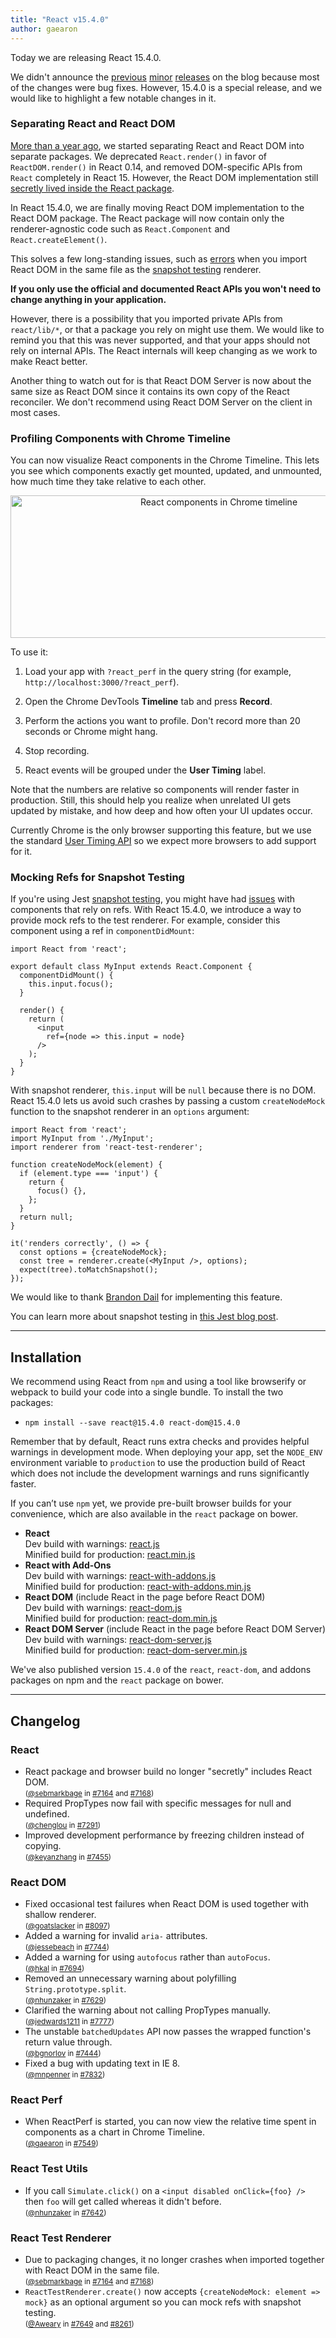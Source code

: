 ```yaml
---
title: "React v15.4.0"
author: gaearon
---
```


Today we are releasing React 15.4.0.

We didn't announce the [previous](https://github.com/facebook/react/blob/master/CHANGELOG.md#1510-may-20-2016) [minor](https://github.com/facebook/react/blob/master/CHANGELOG.md#1520-july-1-2016) [releases](https://github.com/facebook/react/blob/master/CHANGELOG.md#1530-july-29-2016) on the blog because most of the changes were bug fixes. However, 15.4.0 is a special release, and we would like to highlight a few notable changes in it.

### Separating React and React DOM

[More than a year ago](/react/blog/2015/09/10/react-v0.14-rc1.html#two-packages-react-and-react-dom), we started separating React and React DOM into separate packages. We deprecated `React.render()` in favor of `ReactDOM.render()` in React 0.14, and removed DOM-specific APIs from `React` completely in React 15. However, the React DOM implementation still [secretly lived inside the React package](https://www.reddit.com/r/javascript/comments/3m6wyu/found_this_line_in_the_react_codebase_made_me/cvcyo4a/).

In React 15.4.0, we are finally moving React DOM implementation to the React DOM package. The React package will now contain only the renderer-agnostic code such as `React.Component` and `React.createElement()`.

This solves a few long-standing issues, such as [errors](https://github.com/facebook/react/issues/7386) when you import React DOM in the same file as the [snapshot testing](https://facebook.github.io/jest/blog/2016/07/27/jest-14.html) renderer.

**If you only use the official and documented React APIs you won't need to change anything in your application.**

However, there is a possibility that you imported private APIs from `react/lib/*`, or that a package you rely on might use them. We would like to remind you that this was never supported, and that your apps should not rely on internal APIs. The React internals will keep changing as we work to make React better.

Another thing to watch out for is that React DOM Server is now about the same size as React DOM since it contains its own copy of the React reconciler. We don't recommend using React DOM Server on the client in most cases.

### Profiling Components with Chrome Timeline

You can now visualize React components in the Chrome Timeline. This lets you see which components exactly get mounted, updated, and unmounted, how much time they take relative to each other.

<center><img src="/react/img/blog/react-perf-chrome-timeline.png" width="651" height="228" alt="React components in Chrome timeline" /></center>

To use it:

1. Load your app with `?react_perf` in the query string (for example, `http://localhost:3000/?react_perf`).

2. Open the Chrome DevTools **Timeline** tab and press **Record**.

3. Perform the actions you want to profile. Don't record more than 20 seconds or Chrome might hang.

4. Stop recording.

5. React events will be grouped under the **User Timing** label.

Note that the numbers are relative so components will render faster in production. Still, this should help you realize when unrelated UI gets updated by mistake, and how deep and how often your UI updates occur.

Currently Chrome is the only browser supporting this feature, but we use the standard [User Timing API](https://developer.mozilla.org/en-US/docs/Web/API/User_Timing_API) so we expect more browsers to add support for it.

### Mocking Refs for Snapshot Testing

If you're using Jest [snapshot testing](https://facebook.github.io/jest/blog/2016/07/27/jest-14.html), you might have had [issues](https://github.com/facebook/react/issues/7371) with components that rely on refs. With React 15.4.0, we introduce a way to provide mock refs to the test renderer. For example, consider this component using a ref in `componentDidMount`:

```js{5,11}
import React from 'react';

export default class MyInput extends React.Component {
  componentDidMount() {
    this.input.focus();
  }

  render() {
    return (
      <input
        ref={node => this.input = node}
      />
    );
  }
}
```

With snapshot renderer, `this.input` will be `null` because there is no DOM. React 15.4.0 lets us avoid such crashes by passing a custom `createNodeMock` function to the snapshot renderer in an `options` argument:

```js{5-12,16}
import React from 'react';
import MyInput from './MyInput';
import renderer from 'react-test-renderer';

function createNodeMock(element) {
  if (element.type === 'input') {
    return {
      focus() {},
    };
  }
  return null;
}

it('renders correctly', () => {
  const options = {createNodeMock};
  const tree = renderer.create(<MyInput />, options);
  expect(tree).toMatchSnapshot();
});
```

We would like to thank [Brandon Dail](https://github.com/Aweary) for implementing this feature.

You can learn more about snapshot testing in [this Jest blog post](https://facebook.github.io/jest/blog/2016/07/27/jest-14.html).

---

## Installation

We recommend using React from `npm` and using a tool like browserify or webpack to build your code into a single bundle. To install the two packages:

* `npm install --save react@15.4.0 react-dom@15.4.0`

Remember that by default, React runs extra checks and provides helpful warnings in development mode. When deploying your app, set the `NODE_ENV` environment variable to `production` to use the production build of React which does not include the development warnings and runs significantly faster.

If you can’t use `npm` yet, we provide pre-built browser builds for your convenience, which are also available in the `react` package on bower.

* **React**  
  Dev build with warnings: [react.js](https://unpkg.com/react@15.4.0/dist/react.js)  
  Minified build for production: [react.min.js](https://unpkg.com/react@15.4.0/dist/react.min.js)  
* **React with Add-Ons**  
  Dev build with warnings: [react-with-addons.js](https://unpkg.com/react@15.4.0/dist/react-with-addons.js)  
  Minified build for production: [react-with-addons.min.js](https://unpkg.com/react@15.4.0/dist/react-with-addons.min.js)  
* **React DOM** (include React in the page before React DOM)  
  Dev build with warnings: [react-dom.js](https://unpkg.com/react-dom@15.4.0/dist/react-dom.js)  
  Minified build for production: [react-dom.min.js](https://unpkg.com/react-dom@15.4.0/dist/react-dom.min.js)  
* **React DOM Server** (include React in the page before React DOM Server)  
  Dev build with warnings: [react-dom-server.js](https://unpkg.com/react-dom@15.4.0/dist/react-dom-server.js)  
  Minified build for production: [react-dom-server.min.js](https://unpkg.com/react-dom@15.4.0/dist/react-dom-server.min.js)

We've also published version `15.4.0` of the `react`, `react-dom`, and addons packages on npm and the `react` package on bower.

- - -

## Changelog

### React
* React package and browser build no longer "secretly" includes React DOM.  
  <small>([@sebmarkbage](https://github.com/sebmarkbage) in [#7164](https://github.com/facebook/react/pull/7164) and [#7168](https://github.com/facebook/react/pull/7168))</small>
* Required PropTypes now fail with specific messages for null and undefined.  
  <small>([@chenglou](https://github.com/chenglou) in [#7291](https://github.com/facebook/react/pull/7291))</small>
* Improved development performance by freezing children instead of copying.  
  <small>([@keyanzhang](https://github.com/keyanzhang) in [#7455](https://github.com/facebook/react/pull/7455))</small>

### React DOM
* Fixed occasional test failures when React DOM is used together with shallow renderer.  
  <small>([@goatslacker](https://github.com/goatslacker) in [#8097](https://github.com/facebook/react/pull/8097))</small>
* Added a warning for invalid `aria-` attributes.  
  <small>([@jessebeach](https://github.com/jessebeach) in [#7744](https://github.com/facebook/react/pull/7744))</small>
* Added a warning for using `autofocus` rather than `autoFocus`.  
  <small>([@hkal](https://github.com/hkal) in [#7694](https://github.com/facebook/react/pull/7694))</small>
* Removed an unnecessary warning about polyfilling `String.prototype.split`.  
  <small>([@nhunzaker](https://github.com/nhunzaker) in [#7629](https://github.com/facebook/react/pull/7629))</small>
* Clarified the warning about not calling PropTypes manually.  
  <small>([@jedwards1211](https://github.com/jedwards1211) in [#7777](https://github.com/facebook/react/pull/7777))</small>
* The unstable `batchedUpdates` API now passes the wrapped function's return value through.  
  <small>([@bgnorlov](https://github.com/bgnorlov) in [#7444](https://github.com/facebook/react/pull/7444))</small>
* Fixed a bug with updating text in IE 8.  
  <small>([@mnpenner](https://github.com/mnpenner) in [#7832](https://github.com/facebook/react/pull/7832))</small>

### React Perf
* When ReactPerf is started, you can now view the relative time spent in components as a chart in Chrome Timeline.  
  <small>([@gaearon](https://github.com/gaearon) in [#7549](https://github.com/facebook/react/pull/7549))</small>

### React Test Utils
* If you call `Simulate.click()` on a `<input disabled onClick={foo} />` then `foo` will get called whereas it didn't before.  
  <small>([@nhunzaker](https://github.com/nhunzaker) in [#7642](https://github.com/facebook/react/pull/7642))</small>

### React Test Renderer
* Due to packaging changes, it no longer crashes when imported together with React DOM in the same file.  
  <small>([@sebmarkbage](https://github.com/sebmarkbage) in [#7164](https://github.com/facebook/react/pull/7164) and [#7168](https://github.com/facebook/react/pull/7168))</small>
* `ReactTestRenderer.create()` now accepts `{createNodeMock: element => mock}` as an optional argument so you can mock refs with snapshot testing.  
  <small>([@Aweary](https://github.com/Aweary) in [#7649](https://github.com/facebook/react/pull/7649) and [#8261](https://github.com/facebook/react/pull/8261))</small>
